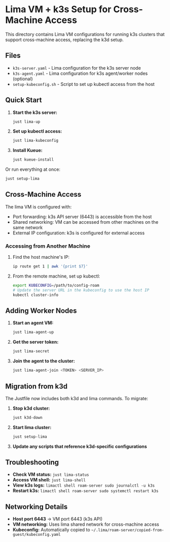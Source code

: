 # Lima VM + k3s Setup for Cross-Machine Access

This directory contains Lima VM configurations for running k3s clusters that support cross-machine access, replacing the k3d setup.

## Files

- `k3s-server.yaml` - Lima configuration for the k3s server node
- `k3s-agent.yaml` - Lima configuration for k3s agent/worker nodes (optional)
- `setup-kubeconfig.sh` - Script to set up kubectl access from the host

## Quick Start

1. **Start the k3s server:**
   ```bash
   just lima-up
   ```

2. **Set up kubectl access:**
   ```bash
   just lima-kubeconfig
   ```

3. **Install Kueue:**
   ```bash
   just kueue-install
   ```

Or run everything at once:
```bash
just setup-lima
```

## Cross-Machine Access

The lima VM is configured with:
- Port forwarding: k3s API server (6443) is accessible from the host
- Shared networking: VM can be accessed from other machines on the same network
- External IP configuration: k3s is configured for external access

### Accessing from Another Machine

1. Find the host machine's IP:
   ```bash
   ip route get 1 | awk '{print $7}'
   ```

2. From the remote machine, set up kubectl:
   ```bash
   export KUBECONFIG=/path/to/config-roam
   # Update the server URL in the kubeconfig to use the host IP
   kubectl cluster-info
   ```

## Adding Worker Nodes

1. **Start an agent VM:**
   ```bash
   just lima-agent-up
   ```

2. **Get the server token:**
   ```bash
   just lima-secret
   ```

3. **Join the agent to the cluster:**
   ```bash
   just lima-agent-join <TOKEN> <SERVER_IP>
   ```

## Migration from k3d

The Justfile now includes both k3d and lima commands. To migrate:

1. **Stop k3d cluster:**
   ```bash
   just k3d-down
   ```

2. **Start lima cluster:**
   ```bash
   just setup-lima
   ```

3. **Update any scripts that reference k3d-specific configurations**

## Troubleshooting

- **Check VM status:** `just lima-status`
- **Access VM shell:** `just lima-shell`
- **View k3s logs:** `limactl shell roam-server sudo journalctl -u k3s`
- **Restart k3s:** `limactl shell roam-server sudo systemctl restart k3s`

## Networking Details

- **Host port 6443** → VM port 6443 (k3s API)
- **VM networking:** Uses lima shared network for cross-machine access
- **Kubeconfig:** Automatically copied to `~/.lima/roam-server/copied-from-guest/kubeconfig.yaml`